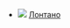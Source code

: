 * ![](/books/det_police/Жан-Кристоф%20Гранже/Лонтано.jpg) [Лонтано](/books/det_police/Жан-Кристоф%20Гранже/Лонтано)